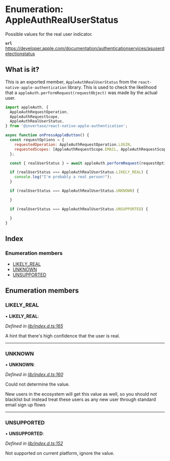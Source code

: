 # Enumeration: AppleAuthRealUserStatus

Possible values for the real user indicator.

**`url`** https://developer.apple.com/documentation/authenticationservices/asuserdetectionstatus

## What is it?

This is an exported member, `AppleAuthRealUserStatus` from the `react-native-apple-authentication` library. This is used to
check the likelihood that a `appleAuth.performRequest(requestObject)` was made by the actual user.

```js
import appleAuth, {
  AppleAuthRequestOperation,
  AppleAuthRequestScope,
  AppleAuthRealUserStatus,
} from '@invertase/react-native-apple-authentication';

async function onPressAppleButton() {
  const requestOptions = {
    requestedOperation: AppleAuthRequestOperation.LOGIN,
    requestedScopes: [AppleAuthRequestScope.EMAIL, AppleAuthRequestScope.FULL_NAME],
  };

  const { realUserStatus } = await appleAuth.performRequest(requestOptions);

  if (realUserStatus === AppleAuthRealUserStatus.LIKELY_REAL) {
    console.log("I'm probably a real person!");
  }

  if (realUserStatus === AppleAuthRealUserStatus.UNKNOWN) {

  }

  if (realUserStatus === AppleAuthRealUserStatus.UNSUPPORTED) {

  }
}
```

## Index

### Enumeration members

- [LIKELY_REAL](_lib_index_d_.rnappleauth.appleauthrealuserstatus.md#likely_real)
- [UNKNOWN](_lib_index_d_.rnappleauth.appleauthrealuserstatus.md#unknown)
- [UNSUPPORTED](_lib_index_d_.rnappleauth.appleauthrealuserstatus.md#unsupported)

## Enumeration members

### LIKELY_REAL

• **LIKELY_REAL**:

_Defined in [lib/index.d.ts:165](https://github.com/invertase/react-native-apple-authentication/blob/2b75721d/lib/index.d.ts#L165)_

A hint that there's high confidence that the user is real.

---

### UNKNOWN

• **UNKNOWN**:

_Defined in [lib/index.d.ts:160](https://github.com/invertase/react-native-apple-authentication/blob/2b75721d/lib/index.d.ts#L160)_

Could not determine the value.

New users in the ecosystem will get this value as well, so you should not blacklist but
instead treat these users as any new user through standard email sign up flows

---

### UNSUPPORTED

• **UNSUPPORTED**:

_Defined in [lib/index.d.ts:152](https://github.com/invertase/react-native-apple-authentication/blob/2b75721d/lib/index.d.ts#L152)_

Not supported on current platform, ignore the value.
